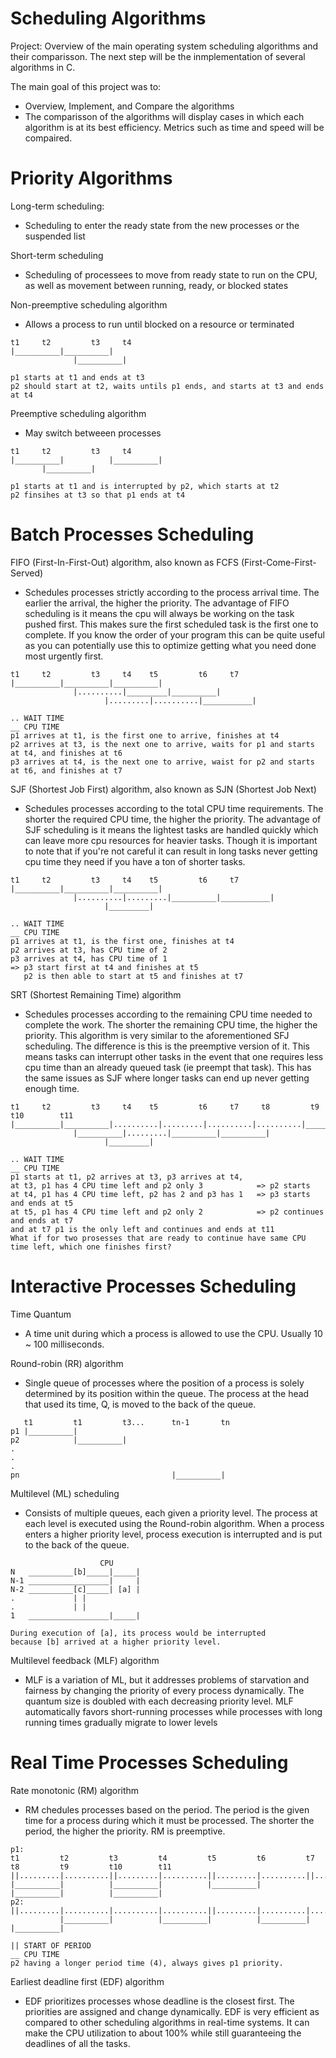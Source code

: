 
# Scheduling Algorithms 

Project: Overview of the main operating system scheduling algorithms and their comparisson. The next step will be the inmplementation of several algorithms in C. 

The main goal of this project was to:

* Overview, Implement, and Compare the algorithms 
* The comparisson of the algorithms will display cases in which each algorithm is at its best efficiency. Metrics such as time and speed will be compaired. 


# Priority Algorithms 

Long-term scheduling:
* Scheduling to enter the ready state from the new processes or the suspended list

Short-term scheduling
* Scheduling of processees to move from ready state to run on the CPU, as well as movement between running, ready, or blocked states 

Non-preemptive scheduling algorithm
* Allows a process to run until blocked on a resource or terminated
</n>

	t1	   t2	      t3	 t4
	|__________|__________|
			      |__________|
			      
	p1 starts at t1 and ends at t3
	p2 should start at t2, waits untils p1 ends, and starts at t3 and ends at t4

Preemptive scheduling algorithm
* May switch betweeen processes
</n>
	
	t1	   t2	      t3	 t4
	|__________|          |__________|
		   |__________|
		   
	p1 starts at t1 and is interrupted by p2, which starts at t2 
	p2 finsihes at t3 so that p1 ends at t4

# Batch Processes Scheduling

FIFO (First-In-First-Out) algorithm, also known as FCFS (First-Come-First-Served)
* Schedules processes strictly according to the process arrival time. The earlier the arrival, the higher the priority. The advantage of FIFO scheduling is it means the cpu will always be working on the task pushed first. This makes sure the first scheduled task is the first one to complete. If you know the order of your program this can be quite useful as you can potentially use this to optimize getting what you need done most urgently first.
</n>

	t1	   t2	      t3	 t4	   t5	      t6	 t7
	|__________|__________|__________|
			      |..........|_________|__________|
			      		 |.........|..........|___________|
	
	.. WAIT TIME 
	__ CPU TIME
	p1 arrives at t1, is the first one to arrive, finishes at t4 
	p2 arrives at t3, is the next one to arrive, waits for p1 and starts at t4, and finishes at t6
	p3 arrives at t4, is the next one to arrive, waist for p2 and starts at t6, and finishes at t7
	
SJF (Shortest Job First) algorithm, also known as SJN (Shortest Job Next)
* Schedules processes according to the total CPU time requirements. The shorter the required CPU time, the higher the priority. The advantage of SJF scheduling is it means the lightest tasks are handled quickly which can leave more cpu resources for heavier tasks. Though it is important to note that if you're not careful it can result in long tasks never getting cpu time they need if you have a ton of shorter tasks.
</n>
	
	t1	   t2	      t3	 t4	   t5	      t6	 t7
	|__________|__________|__________|
			      |..........|.........|__________|___________|
			      		 |_________|
	
	.. WAIT TIME 
	__ CPU TIME
	p1 arrives at t1, is the first one, finishes at t4 
	p2 arrives at t3, has CPU time of 2
	p3 arrives at t4, has CPU time of 1
	=> p3 start first at t4 and finishes at t5 
	   p2 is then able to start at t5 and finishes at t7 


SRT (Shortest Remaining Time) algorithm 
* Schedules processes according to the remaining CPU time needed to complete the work. The shorter the remaining CPU time, the higher the priority. This algorithm is very similar to the aforementioned SFJ scheduling. The difference is this is the preemptive version of it. This means tasks can interrupt other tasks in the event that one requires less cpu time than an already queued task (ie preempt that task). This has the same issues as SJF where longer tasks can end up never getting enough time.
</n>

	t1	   t2	      t3	 t4	   t5	      t6	 t7	    t8	       t9	  t10	     t11
	|__________|__________|..........|.........|..........|..........|__________|__________|__________|__________|
			      |__________|.........|__________|__________|
			      		 |_________|
					 
	.. WAIT TIME 
	__ CPU TIME
	p1 starts at t1, p2 arrives at t3, p3 arrives at t4, 
	at t3, p1 has 4 CPU time left and p2 only 3 	       => p2 starts 
	at t4, p1 has 4 CPU time left, p2 has 2 and p3 has 1   => p3 starts and ends at t5
	at t5, p1 has 4 CPU time left and p2 only 2 	       => p2 continues and ends at t7 
	and at t7 p1 is the only left and continues and ends at t11
	What if for two prosesses that are ready to continue have same CPU time left, which one finishes first? 


# Interactive Processes Scheduling

Time Quantum
* A time unit during which a process is allowed to use the CPU. Usually 10 ~ 100 milliseconds.

Round-robin (RR) algorithm 
* Single queue of processes where the position of a process is solely determined by its position within the queue. The process at the head that used its time, Q, is moved to the back of the queue.

</n>
	
	   t1	      t1	     t3...   	tn-1       tn
	p1 |__________|          
	p2            |__________|
	.
	.
	.
	pn 					                |__________|
		   

Multilevel (ML) scheduling 
* Consists of multiple queues, each given a priority level. The process at each level is executed using the Round-robin algorithm. When a process enters a higher priority level, process execution is interrupted and is put to the back of the queue.

</n>
	
	     			    CPU
	N	__________[b]_____|_____|
	N-1	__________________|	    |
	N-2	__________[c]_____| [a] |
	.			  |	|
	.			  |	|
	1	__________________|_____|
	
	During execution of [a], its process would be interrupted 
	because [b] arrived at a higher priority level.

Multilevel feedback (MLF) algorithm
* MLF is a variation of ML, but it addresses problems of starvation and fairness by changing the priority of every process dynamically. The quantum size is doubled with each decreasing priority level. MLF automatically favors short-running processes while processes with long running times gradually migrate to lower levels


# Real Time Processes Scheduling  

Rate monotonic (RM) algorithm
* RM chedules processes based on the period. The period is the given time for a process during which it must be processed. The shorter the period, the higher the priority. RM is preemptive.

</n>
	
	p1:
	t1	       t2	      t3	 	 t4	   	    t5	       t6	      t7	     t8	        t9	       t10	      t11
	||.........|..........||.........|..........||.........|..........||.........|..........||.........|..........||
	|__________|		  |__________|		    |__________|		  |__________|		    |__________|	
    p2:
    ||.........|..........|..........|..........||.........|..........|..........|..........||.........|..........|			
		       |__________|		  	 |__________|		   |__________|		     |__________|
					 
	|| START OF PERIOD 
	__ CPU TIME
	p2 having a longer period time (4), always gives p1 priority.  

Earliest deadline first (EDF) algorithm
* EDF prioritizes processes whose deadline is the closest first. The priorities are assigned and change dynamically. EDF is very efficient as compared to other scheduling algorithms in real-time systems. It can make the CPU utilization to about 100% while still guaranteeing the deadlines of all the tasks.



